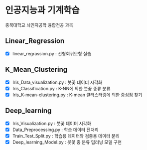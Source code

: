 # 인공지능과 기계학습

충북대학교 뇌인지공학 융합전공 과목

## Linear_Regression

- [x] linear_regrassion.py : 선형회귀모형 실습

## K_Mean_Clustering

- [x] Iris_Data_visualization.py : 붓꽃 데이터 시각화
- [x] Iris_Classification.py : K-NN에 의한 붓꽃 종류 분류
- [x] Iris_K-mean-clustering.py : K-mean 클러스터링에 의한 중심점 찾기

## Deep_learning

- [x] Iris_Visualization.py : 붓꽃 데이터 시각화
- [x] Data_Preprocessing.py : 학습 데이터 전처리
- [x] Train_Test_Split.py : 학습용 데이터와 검증용 데이터 분리
- [x] Deep_learning_Model.py : 붓꽃 종 분류 딥러닝 모델 구현
